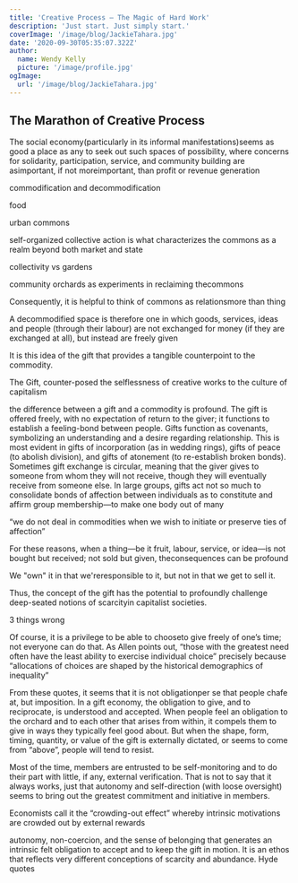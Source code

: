 ```yaml
---
title: 'Creative Process — The Magic of Hard Work'
description: 'Just start. Just simply start.'
coverImage: '/image/blog/JackieTahara.jpg'
date: '2020-09-30T05:35:07.322Z'
author:
  name: Wendy Kelly
  picture: '/image/profile.jpg'
ogImage:
  url: '/image/blog/JackieTahara.jpg'
---
```


## The Marathon of Creative Process

The social economy(particularly in its informal manifestations)seems as good a place as any to seek out such spaces of possibility, where concerns for solidarity, participation, service, and community building are asimportant, if not moreimportant, than profit or revenue generation

commodification and decommodification

food

urban commons

self-organized collective action is what characterizes the commons as a realm beyond both market and state

collectivity vs gardens

community orchards as experiments in reclaiming thecommons

Consequently, it is helpful to think of commons as relationsmore than thing

A decommodified space is therefore one in which goods, services, ideas and people (through their labour) are not exchanged for money (if they are exchanged at all), but instead are freely given

It is this idea of the gift that provides a tangible counterpoint to the commodity.

The Gift, counter-posed the selflessness of creative works to the culture of capitalism

the difference between a gift and a commodity is profound. The gift is offered freely, with no expectation of return to the giver; it functions to establish a feeling-bond between people. Gifts function as covenants, symbolizing an understanding and a desire regarding relationship. This is most evident in gifts of incorporation (as in wedding rings), gifts of peace (to abolish division), and gifts of atonement (to re-establish broken bonds). Sometimes gift exchange is circular, meaning that the giver gives to someone from whom they will not receive, though they will eventually receive from someone else. In large groups, gifts act not so much to consolidate bonds of affection between individuals as to constitute and affirm group membership—to make one body out of many

“we do not deal in commodities when we wish to initiate or preserve ties of affection”

For these reasons, when a thing—be it fruit, labour, service, or idea—is not bought but received; not sold but given, theconsequences can be profound

We "own" it in that we'reresponsible to it, but not in that we get to sell it.

Thus, the concept of the gift has the potential to profoundly challenge deep-seated notions of scarcityin capitalist societies.

3 things wrong

Of course, it is a privilege to be able to chooseto give freely of one’s time; not everyone can do that. As Allen points out, “those with the greatest need often have the least ability to exercise individual choice” precisely because “allocations of choices are shaped by the historical demographics of inequality”

From these quotes, it seems that it is not obligationper se that people chafe at, but imposition. In a gift economy, the obligation to give, and to reciprocate, is understood and accepted. When people feel an obligation to the orchard and to each other that arises from within, it compels them to give in ways they typically feel good about. But when the shape, form, timing, quantity, or value of the gift is externally dictated, or seems to come from “above”, people will tend to resist.

Most of the time, members are entrusted to be self-monitoring and to do their part with little, if any, external verification. That is not to say that it always works, just that autonomy and self-direction (with loose oversight) seems to bring out the greatest commitment and initiative in members.

Economists call it the “crowding-out effect” whereby intrinsic motivations are crowded out by external rewards

autonomy, non-coercion, and the sense of belonging that generates an intrinsic felt obligation to accept and to keep the gift in motion. It is an ethos that reflects very different conceptions of scarcity and abundance. Hyde quotes
